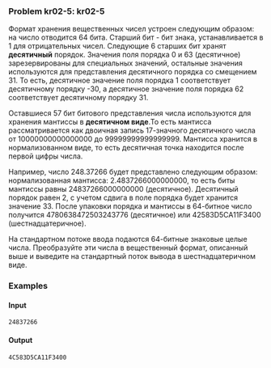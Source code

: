 

### Problem kr02-5: kr02-5

Формат хранения вещественных чисел устроен следующим образом: на число отводится 64 бита. Старший
бит - бит знака, устанавливается в 1 для отрицательных чисел. Следующие 6 старших бит хранят
**десятичный** порядок. Значения поля порядка 0 и 63 (десятичное) зарезервированы для специальных
значений, остальные значения используются для представления десятичного порядка со смещением 31. То
есть, десятичное значение поля порядка 1 соответствует десятичному порядку -30, а десятичное
значение поля порядка 62 соответствует десятичному порядку 31.

Оставшиеся 57 бит битового представления числа используются для хранения мантиссы в **десятичном
виде**.То есть мантисса рассматривается как двоичная запись 17-значного десятичного числа от
10000000000000000 до 99999999999999999. Мантисса хранится в нормализованном виде, то есть десятичная
точка находится после первой цифры числа.

Например, число 248.37266 будет представлено следующим образом: нормализованная мантисса:
2.4837266000000000, то есть биты мантиссы равны 24837266000000000 (десятичное). Десятичный порядок
равен 2, с учетом сдвига в поле порядка будет хранится значение 33. После упаковки порядка и
мантиссы в 64-битное число получится 4780638472503243776 (десятичное) или 42583D5CA11F3400
(шестнадцатеричное).

На стандартном потоке ввода подаются 64-битные знаковые целые числа. Преобразуйте эти числа в
вещественный формат, описанный выше и выведите на стандартный поток вывода в шестнадцатеричном виде.

### Examples

#### Input

    
    
    24837266

#### Output

    
    
    4C583D5CA11F3400

                                                                                                                                                                                                                                                                                                                                                                                                                                                                                                                                                                                                                                                                                                                                                                                                                                                                                                                                                                                                                                                                                                                                                                                                                                                                 

